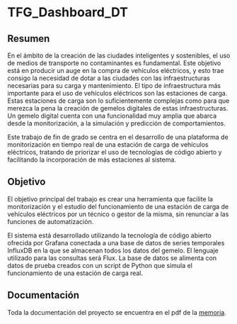 # TFG_Dashboard_DT

## Resumen
En el ámbito de la creación de las ciudades inteligentes y sostenibles, el uso de medios de transporte no contaminantes es fundamental. Este objetivo está en
producir un auge en la compra de vehículos eléctricos, y esto trae consigo la necesidad de dotar a las ciudades con las infraestructuras necesarias para su carga y
mantenimiento. El tipo de infraestructura más importante para el uso de vehículos eléctricos son las estaciones de carga. Estas estaciones de carga son lo suficientemente complejas como para que merezca la pena la creación de gemelos digitales
de estas infraestructuras. Un gemelo digital cuenta con una funcionalidad muy amplia que abarca desde la monitorización, a la simulación y predicción de comportamientos.

Este trabajo de fin de grado se centra en el desarrollo de una plataforma de monitorización en tiempo real de una estación de carga de vehículos eléctricos,
tratando de priorizar el uso de tecnologías de código abierto y facilitando la incorporación de más estaciones al sistema.

## Objetivo
El objetivo principal del trabajo es crear una herramienta que facilite la monitorización y el estudio del funcionamiento de una estación de
carga de vehículos eléctricos por un técnico o gestor de la misma, sin renunciar a las funciones de automatización. 

El sistema está desarrollado utilizando la tecnología de código abierto ofrecida por Grafana conectada a una base de datos de series temporales InfluxDB en
la que se almacenan todos los datos del gemelo. El lenguaje utilizado para las consultas será Flux. La base de datos se alimenta con datos de prueba creados con un script de Python que simula
el funcionamiento de una estación de carga real.

## Documentación
Toda la documentación del proyecto se encuentra en el pdf de la [memoria](https://github.com/Ronagar/TFG_Dashboard_DT/blob/main/Memoria_TFG.pdf).
